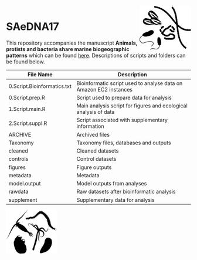 
<img src="/ARCHIVE/bacteria.png" align="right" height="120">


# SAeDNA17
This repository accompanies the manuscript **Animals, protists and bacteria share marine biogeographic patterns** which can be found [here](https://www.biorxiv.org/content/10.1101/2020.06.24.169110v3). Descriptions of scripts and folders can be found below. 

File Name | Description
--- | ---
0.Script.Bioinformatics.txt | Bioinformatic script used to analyse data on Amazon EC2 instances 
0.Script.prep.R | Script used to prepare data for analysis 
1.Script.main.R | Main analysis script for figures and ecological analysis of data
2.Script.suppl.R | Script associated with supplementary information
ARCHIVE | Archived files
Taxonomy | Taxonomy files, databases and outputs
cleaned | Cleaned datasets
controls | Control datasets
figures | Figure outputs
metadata | Metadata
model.output | Model outputs from analyses
rawdata | Raw datasets after bioinformatic analysis
supplement | Supplementary data for analysis 

<img src="/ARCHIVE/metazoa.png" align="left" height="120">